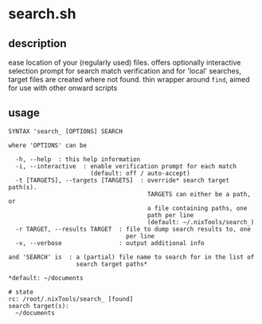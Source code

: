 # search.sh

## description
ease location of your (regularly used) files. offers optionally interactive selection prompt for search match verification and for 'local' searches, target files are created where not found. thin wrapper around `find`, aimed for use with other onward scripts

## usage
```
SYNTAX 'search_ [OPTIONS] SEARCH

where 'OPTIONS' can be

  -h, --help  : this help information
  -i, --interactive  : enable verification prompt for each match
                       (default: off / auto-accept)
  -t [TARGETS], --targets [TARGETS]  : override* search target path(s).
                                       TARGETS can either be a path, or
                                       a file containing paths, one
                                       path per line
                                       (default: ~/.nixTools/search_)
  -r TARGET, --results TARGET  : file to dump search results to, one
                                 per line
  -v, --verbose                : output additional info

and 'SEARCH' is  : a (partial) file name to search for in the list of
                   search target paths*

*default: ~/documents

# state
rc: /root/.nixTools/search_ [found]
search target(s):
  ~/documents
```

